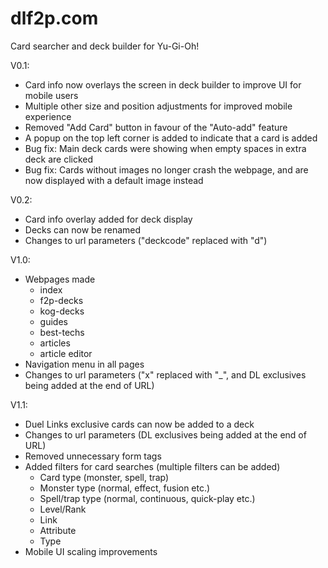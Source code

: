 # dlf2p.com

Card searcher and deck builder for Yu-Gi-Oh!

V0.1:

- Card info now overlays the screen in deck builder to improve UI for mobile users
- Multiple other size and position adjustments for improved mobile experience
- Removed "Add Card" button in favour of the "Auto-add" feature
- A popup on the top left corner is added to indicate that a card is added
- Bug fix: Main deck cards were showing when empty spaces in extra deck are clicked
- Bug fix: Cards without images no longer crash the webpage, and are now displayed with a default image instead

V0.2:

- Card info overlay added for deck display
- Decks can now be renamed
- Changes to url parameters ("deckcode" replaced with "d")

V1.0:

- Webpages made
  - index
  - f2p-decks
  - kog-decks
  - guides
  - best-techs
  - articles
  - article editor
- Navigation menu in all pages
- Changes to url parameters ("x" replaced with "\_", and DL exclusives being added at the end of URL)

V1.1:

- Duel Links exclusive cards can now be added to a deck
- Changes to url parameters (DL exclusives being added at the end of URL)
- Removed unnecessary form tags
- Added filters for card searches (multiple filters can be added)
  - Card type (monster, spell, trap)
  - Monster type (normal, effect, fusion etc.)
  - Spell/trap type (normal, continuous, quick-play etc.)
  - Level/Rank
  - Link
  - Attribute
  - Type
- Mobile UI scaling improvements
